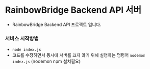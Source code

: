 # RainbowBridge Backend API 서버
  
- RainbowBridge Backend API 프로젝트 입니다. 


### 서비스 시작방법
- `node index.js` 
- 코드를 수정하면서 동시에 서버를 끄지 않기 위해 실행하는 명령어 `nodemon index.js` (nodemon npm 설치필요)

